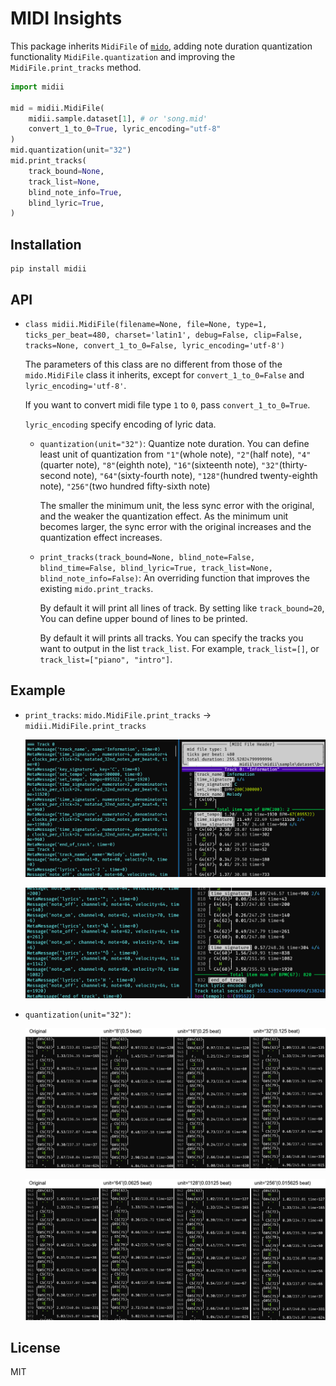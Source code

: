 # MIDI Insights

This package inherits `MidiFile` of [`mido`](https://github.com/mido/mido), adding note duration quantization functionality `MidiFile.quantization` and improving the `MidiFile.print_tracks` method.

```python
import midii

mid = midii.MidiFile(
    midii.sample.dataset[1], # or 'song.mid'
    convert_1_to_0=True, lyric_encoding="utf-8"
)
mid.quantization(unit="32")
mid.print_tracks(
    track_bound=None,
    track_list=None,
    blind_note_info=True,
    blind_lyric=True,
)
```

## Installation

```shell
pip install midii
```

## API

- `class midii.MidiFile(filename=None, file=None, type=1, ticks_per_beat=480, charset='latin1', debug=False, clip=False, tracks=None, convert_1_to_0=False, lyric_encoding='utf-8')`

    The parameters of this class are no different from those of the `mido.MidiFile` class it inherits, except for `convert_1_to_0=False` and `lyric_encoding='utf-8'`. 

    If you want to convert midi file type `1` to `0`, pass `convert_1_to_0=True`. 

    `lyric_encoding` specify encoding of lyric data.

    - `quantization(unit="32")`: Quantize note duration. You can define least unit of quantization from `"1"`(whole note), `"2"`(half note), `"4"`(quarter note), `"8"`(eighth note), `"16"`(sixteenth note), `"32"`(thirty-second note), `"64"`(sixty-fourth note), `"128"`(hundred twenty-eighth note), `"256"`(two hundred fifty-sixth note)

        The smaller the minimum unit, the less sync error with the original, and the weaker the quantization effect. As the minimum unit becomes larger, the sync error with the original increases and the quantization effect increases.


    - `print_tracks(track_bound=None, blind_note=False, blind_time=False, blind_lyric=True, track_list=None, blind_note_info=False)`: An overriding function that improves the existing `mido.print_tracks`.

        By default it will print all lines of track. By setting like `track_bound=20`, You can define upper bound of lines to be printed.

        By default it will prints all tracks. You can specify the tracks you want to output in the list `track_list`. For example, `track_list=[]`, or `track_list=["piano", "intro"]`.

## Example

- `print_tracks`: `mido.MidiFile.print_tracks` &rarr; `midii.MidiFile.print_tracks` 

    ![](figure/print.png)

    ![](figure/print2.png)

- `quantization(unit="32")`:

    ![](figure/q1.png)

    ![](figure/q2.png)

## License

MIT